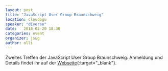 ```yaml
---
layout: post
title: "JavaScript User Group Braunschweig"
location: cloudogu
speaker: "diverse"
date:   2018-02-20 18:30
categories: event
organizer: jsug
author: olli
---
```


Zweites Treffen der JavaScript User Group Braunschweig. Anmeldung und Details findet ihr auf der [Webseite](http://royaljs.de/){:target="_blank"}.
